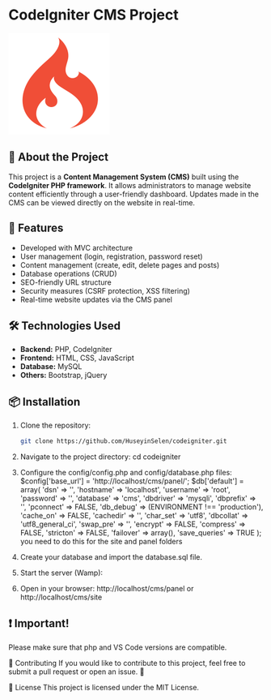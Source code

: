 # CodeIgniter CMS Project

![CodeIgniter](site/assets/images/codeigniter_logo.png)

## 📖 About the Project
This project is a **Content Management System (CMS)** built using the **CodeIgniter PHP framework**. It allows administrators to manage website content efficiently through a user-friendly dashboard. Updates made in the CMS can be viewed directly on the website in real-time.

## 🚀 Features
- Developed with MVC architecture
- User management (login, registration, password reset)
- Content management (create, edit, delete pages and posts)
- Database operations (CRUD)
- SEO-friendly URL structure
- Security measures (CSRF protection, XSS filtering)
- Real-time website updates via the CMS panel

## 🛠️ Technologies Used
- **Backend:** PHP, CodeIgniter
- **Frontend:** HTML, CSS, JavaScript
- **Database:** MySQL  
- **Others:** Bootstrap, jQuery

## 📦 Installation

1. Clone the repository:
   ```bash
   git clone https://github.com/HuseyinSelen/codeigniter.git

2. Navigate to the project directory:
   cd codeigniter
   
3. Configure the config/config.php and config/database.php files:
   $config['base_url'] = 'http://localhost/cms/panel/';
   $db['default'] = array(
	'dsn'	=> '',
	'hostname' => 'localhost',
	'username' => 'root',
	'password' => '',
	'database' => 'cms',
	'dbdriver' => 'mysqli',
	'dbprefix' => '',
	'pconnect' => FALSE,
	'db_debug' => (ENVIRONMENT !== 'production'),
	'cache_on' => FALSE,
	'cachedir' => '',
	'char_set' => 'utf8',
	'dbcollat' => 'utf8_general_ci',
	'swap_pre' => '',
	'encrypt' => FALSE,
	'compress' => FALSE,
	'stricton' => FALSE,
	'failover' => array(),
	'save_queries' => TRUE
);
you need to do this for the site and panel folders  

 4. Create your database and import the database.sql file.
   
 5. Start the server (Wamp):

 6. Open in your browser:
   http://localhost/cms/panel or http://localhost/cms/site

## ❗ Important!
Please make sure that php and VS Code versions are compatible.

🎯 Contributing
If you would like to contribute to this project, feel free to submit a pull request or open an issue. 🎉

📜 License
This project is licensed under the MIT License.




